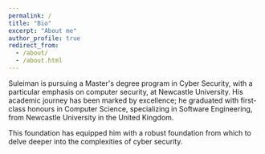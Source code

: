 ```yaml
---
permalink: /
title: "Bio"
excerpt: "About me"
author_profile: true
redirect_from: 
  - /about/
  - /about.html
---
```


Suleiman is pursuing a Master's degree program in Cyber Security, with a particular emphasis on computer security, at Newcastle University. His academic journey has been marked by excellence; he graduated with first-class honours in Computer Science, specializing in Software Engineering, from Newcastle University in the United Kingdom.

This foundation has equipped him with a robust foundation from which to delve deeper into the complexities of cyber security.